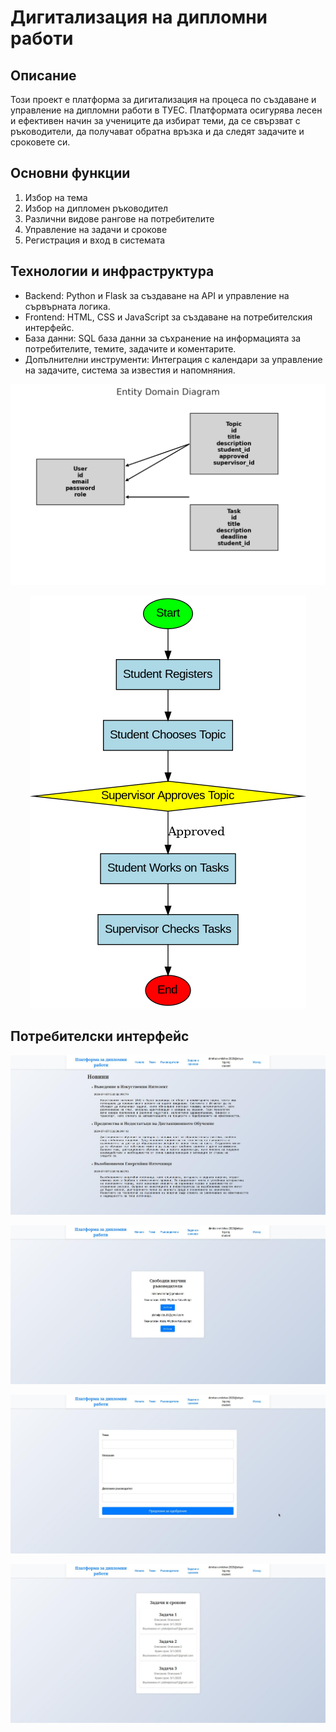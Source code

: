 # Дигитализация на дипломни работи

## Описание

Този проект е платформа за дигитализация на процеса по създаване и управление на дипломни работи в ТУЕС. Платформата осигурява лесен и ефективен начин за учениците да избират теми, да се свързват с ръководители, да получават обратна връзка и да следят задачите и сроковете си.

## Основни функции

1. Избор на тема
2. Избор на дипломен ръководител
3. Различни видове рангове на потребителите
4. Управление на задачи и срокове
5. Регистрация и вход в системата

## Технологии и инфраструктура

- Backend: Python и Flask за създаване на API и управление на сървърната логика.
- Frontend: HTML, CSS и JavaScript за създаване на потребителския интерфейс.
- База данни: SQL база данни за съхранение на информацията за потребителите, темите, задачите и коментарите.
- Допълнителни инструменти: Интеграция с календари за управление на задачите, система за известия и напомняния.

![Entity Domain Diagram](./.readmeimages/Entity_Domain_Diagram.png)

<p align="center">
  <img src="./.readmeimages/BPMN_Diagram.png" alt="BPMN Diagram">
</p>

## Потребителски интерфейс
<p align="center">
  <img src="./.readmeimages/Front_Page.jpeg" alt="Main page">
</p>

<p align="center">
  <img src="./.readmeimages/FreeHeads.jpg" alt="Free Heads">
<p>

<p align="center">
  <img src="./.readmeimages/HeadTeacher&Topic.jpg" alt="Topic selection">
<p>

<p align="center">
  <img src="./.readmeimages/Tasks.jpg" alt="Task management">
<p>
